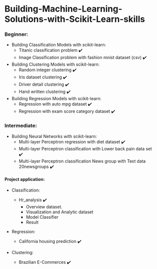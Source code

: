 # Building-Machine-Learning-Solutions-with-Scikit-Learn-skills

### Beginner:
* Building Classification Models with scikit-learn: <br/>
   + Titanic classification problem ✔️ <br/>
   + Image Classification problem with fashion mnist dataset (csv) ✔️ <br/>
* Building Clustering Models with scikit-learn: <br/>
   + Random integer clustering ✔️ <br/>
   + Iris dataset clustering ✔️ <br/>
   + Driver detail clustering ✔️ <br/>
   + Hand written clustering ✔️ <br/>
* Building Regression Models with scikit-learn:
   + Regression with auto mpg dataset ✔️
   + Regression with exam score category dataset ✔️

### Intermediate:
* Building Neural Networks with scikit-learn:
   + Multi-layer Perceptron regression with diet dataset ✔️
   + Multi-layer Perceptron classification with Lower back pain data set ✔️
   + Multi-layer Perceptron classification News group with Text data 20newsgroups ✔️ 
#### Project application:
* Classification:
   + Hr_analysis ✔️
      - Overview dataset.
      - Visualization and Analytic dataset
      - Model Classifier
      - Result
      
* Regression:
   + California housing prediction ✔️
* Clustering:
   + Brazilian E-Commerces ✔️

